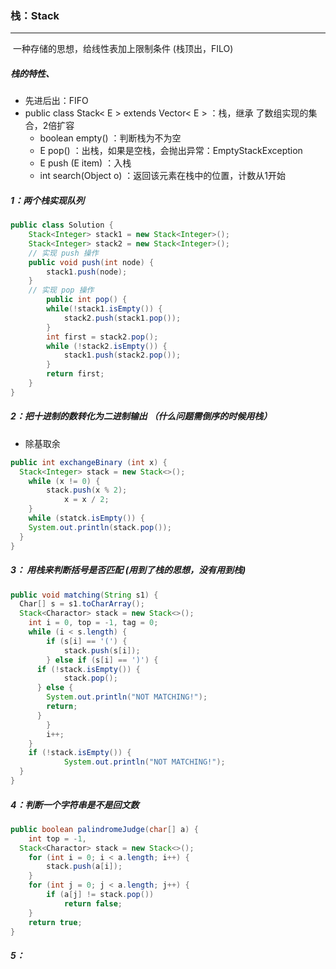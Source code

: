 ### 栈：Stack

------

​	一种存储的思想，给线性表加上限制条件 (栈顶出，FILO)

##### 栈的特性、

-  先进后出：FIFO 
- public class Stack< E > extends Vector< E > ：栈，继承 了数组实现的集合，2倍扩容
  - boolean  empty()   ：判断栈为不为空
  - E   pop()    		    ：出栈，如果是空栈，会抛出异常：EmptyStackException
  - E   push  (E item)  ：入栈
  - int  search(Object o) ：返回该元素在栈中的位置，计数从1开始

##### 1：两个栈实现队列

```java
public class Solution {
    Stack<Integer> stack1 = new Stack<Integer>();
    Stack<Integer> stack2 = new Stack<Integer>();
  	// 实现 push 操作
    public void push(int node) {
        stack1.push(node);
    }
  	// 实现 pop 操作
		public int pop() {
        while(!stack1.isEmpty()) {
            stack2.push(stack1.pop());
        }
        int first = stack2.pop();
        while (!stack2.isEmpty()) {
            stack1.push(stack2.pop());
        }
        return first;
    }
}
```

##### 2：把十进制的数转化为二进制输出   （什么问题需倒序的时候用栈）

- 除基取余

```java
public int exchangeBinary (int x) {
  Stack<Integer> stack = new Stack<>();
	while (x != 0) {
    	stack.push(x % 2);
			x = x / 2;
	}
	while (statck.isEmpty()) {
    System.out.println(stack.pop());
  }
}
```

##### 3： 用栈来判断括号是否匹配 (用到了栈的思想，没有用到栈)

```java
public void matching(String s1) {
  Char[] s = s1.toCharArray();
  Stack<Charactor> stack = new Stack<>();
 	int i = 0, top = -1, tag = 0;
	while (i < s.length) {
		if (s[i] == '(') {
			stack.push(s[i]);
		} else if (s[i] == ')') {
      if (!stack.isEmpty()) {
      		stack.pop();
      } else {
        System.out.println("NOT MATCHING!");
        return;
      }
		}
		i++;
	}
	if (!stack.isEmpty()) {
			System.out.println("NOT MATCHING!");
  }
}
```

##### 4：判断一个字符串是不是回文数

```java
public boolean palindromeJudge(char[] a) {
	int top = -1,
  Stack<Charactor> stack = new Stack<>();
	for (int i = 0; i < a.length; i++) {
		stack.push(a[i]);
	}
	for (int j = 0; j < a.length; j++) {
		if (a[j] != stack.pop())	
			return false;
	}
	return true;
}
```

##### 5：



